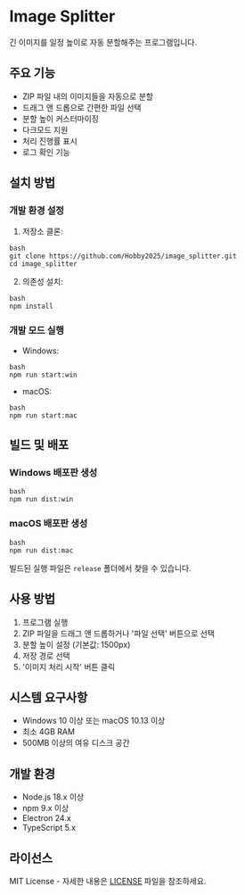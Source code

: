 # Image Splitter

긴 이미지를 일정 높이로 자동 분할해주는 프로그램입니다.

## 주요 기능

- ZIP 파일 내의 이미지들을 자동으로 분할
- 드래그 앤 드롭으로 간편한 파일 선택
- 분할 높이 커스터마이징
- 다크모드 지원
- 처리 진행률 표시
- 로그 확인 기능

## 설치 방법

### 개발 환경 설정

1. 저장소 클론:
```
bash
git clone https://github.com/Hobby2025/image_splitter.git
cd image_splitter
```

2. 의존성 설치:
```
bash
npm install
```

### 개발 모드 실행

- Windows:
```
bash
npm run start:win
```

- macOS:
```
bash
npm run start:mac
```

## 빌드 및 배포

### Windows 배포판 생성
```
bash
npm run dist:win
```

### macOS 배포판 생성
```
bash
npm run dist:mac
```

빌드된 실행 파일은 `release` 폴더에서 찾을 수 있습니다.

## 사용 방법

1. 프로그램 실행
2. ZIP 파일을 드래그 앤 드롭하거나 '파일 선택' 버튼으로 선택
3. 분할 높이 설정 (기본값: 1500px)
4. 저장 경로 선택
5. '이미지 처리 시작' 버튼 클릭

## 시스템 요구사항

- Windows 10 이상 또는 macOS 10.13 이상
- 최소 4GB RAM
- 500MB 이상의 여유 디스크 공간

## 개발 환경

- Node.js 18.x 이상
- npm 9.x 이상
- Electron 24.x
- TypeScript 5.x

## 라이선스

MIT License - 자세한 내용은 [LICENSE](LICENSE) 파일을 참조하세요.